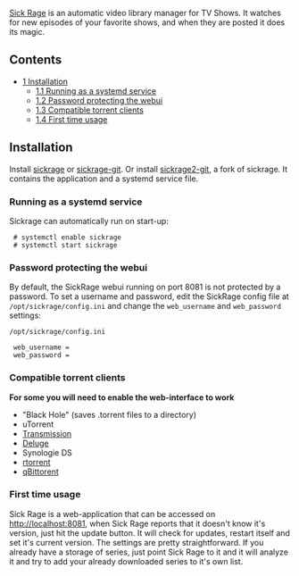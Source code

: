 [Sick Rage](https://www.sickrage.tv/) is an automatic video library manager for TV Shows. It watches for new episodes of your favorite shows, and when they are posted it does its magic.

## Contents

*   [1 Installation](#Installation)
    *   [1.1 Running as a systemd service](#Running_as_a_systemd_service)
    *   [1.2 Password protecting the webui](#Password_protecting_the_webui)
    *   [1.3 Compatible torrent clients](#Compatible_torrent_clients)
    *   [1.4 First time usage](#First_time_usage)

## Installation

Install [sickrage](https://aur.archlinux.org/packages/sickrage/) or [sickrage-git](https://aur.archlinux.org/packages/sickrage-git/). Or install [sickrage2-git](https://aur.archlinux.org/packages/sickrage2-git/), a fork of sickrage. It contains the application and a systemd service file.

### Running as a systemd service

Sickrage can automatically run on start-up:

```
 # systemctl enable sickrage
 # systemctl start sickrage

```

### Password protecting the webui

By default, the SickRage webui running on port 8081 is not protected by a password. To set a username and password, edit the SickRage config file at `/opt/sickrage/config.ini` and change the `web_username` and `web_password` settings:

 `/opt/sickrage/config.ini` 
```
 web_username =
 web_password =
```

### Compatible torrent clients

**For some you will need to enable the web-interface to work**

*   "Black Hole" (saves .torrent files to a directory)
*   uTorrent
*   [Transmission](/index.php/Transmission "Transmission")
*   [Deluge](/index.php/Deluge "Deluge")
*   Synologie DS
*   [rtorrent](https://www.archlinux.org/packages/?name=rtorrent)
*   [qBittorent](https://aur.archlinux.org/packages/qBittorent/)

### First time usage

Sick Rage is a web-application that can be accessed on [http://localhost:8081](http://localhost:8081), when Sick Rage reports that it doesn't know it's version, just hit the update button. It will check for updates, restart itself and set it's current version. The settings are pretty straightforward. If you already have a storage of series, just point Sick Rage to it and it will analyze it and try to add your already downloaded series to it's own list.